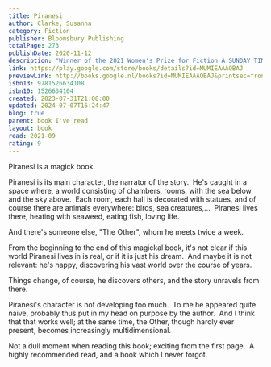 ```yaml
---  
title: Piranesi  
author: Clarke, Susanna  
category: Fiction  
publisher: Bloomsbury Publishing  
totalPage: 273  
publishDate: 2020-11-12  
description: "Winner of the 2021 Women's Prize for Fiction A SUNDAY TIMES & NEW YORK TIMES BESTSELLER The spectacular new novel from the bestselling author of JONATHAN STRANGE & MR NORRELL, 'one of our greatest living authors' NEW YORK MAGAZINE __________________________________ Piranesi lives in the House. Perhaps he always has. In his notebooks, day after day, he makes a clear and careful record of its wonders: the labyrinth of halls, the thousands upon thousands of statues, the tides that thunder up staircases, the clouds that move in slow procession through the upper halls. On Tuesdays and Fridays Piranesi sees his friend, the Other. At other times he brings tributes of food to the Dead. But mostly, he is alone. Messages begin to appear, scratched out in chalk on the pavements. There is someone new in the House. But who are they and what do they want? Are they a friend or do they bring destruction and madness as the Other claims? Lost texts must be found; secrets must be uncovered. The world that Piranesi thought he knew is becoming strange and dangerous. The Beauty of the House is immeasurable; its Kindness infinite. __________________________________ 'What a world Susanna Clarke conjures into being ... Piranesi is an exquisite puzzle-box' DAVID MITCHELL 'It subverts expectations throughout ... Utterly otherworldly' GUARDIAN 'Piranesi astonished me. It is a miraculous and luminous feat of storytelling' MADELINE MILLER 'Brilliantly singular' SUNDAY TIMES 'A gorgeous, spellbinding mystery ... This book is a treasure, washed up upon a forgotten shore, waiting to be discovered' ERIN MORGENSTERN 'Head-spinning ... Fully imagined and richly evoked' TELEGRAPH"  
link: https://play.google.com/store/books/details?id=MUMIEAAAQBAJ  
previewLink: http://books.google.nl/books?id=MUMIEAAAQBAJ&printsec=frontcover&dq=Susanna+Clarke,+Piranesi&hl=&as_pt=BOOKS&cd=1&source=gbs_api  
isbn13: 9781526634108  
isbn10: 1526634104  
created: 2023-07-31T21:00:00  
updated: 2024-07-07T16:24:47  
blog: true  
parent: book I've read  
layout: book  
read: 2021-09  
rating: 9  
---  
```

  
Piranesi is a magick book.    
  
Piranesi is its main character, the narrator of the story.  He's caught in a space where, a world consisting of chambers, rooms, with the sea below and the sky above.  Each room, each hall is decorated with statues, and of course there are animals everywhere: birds, sea creatures,...  Piranesi lives there, heating with seaweed, eating fish, loving life.    
  
And there's someone else, "The Other", whom he meets twice a week.    
  
From the beginning to the end of this magickal book, it's not clear if this world Piranesi lives in is real, or if it is just his dream.  And maybe it is not relevant: he's happy, discovering his vast world over the course of years.    
  
Things change, of course, he discovers others, and the story unravels from there.    
  
Piranesi's character is not developing too much.  To me he appeared quite naive, probably thus put in my head on purpose by the author.  And I think that that works well; at the same time, the Other, though hardly ever present, becomes increasingly multidimensional.    
  
Not a dull moment when reading this book; exciting from the first page.  A highly recommended read, and a book which I never forgot.  

